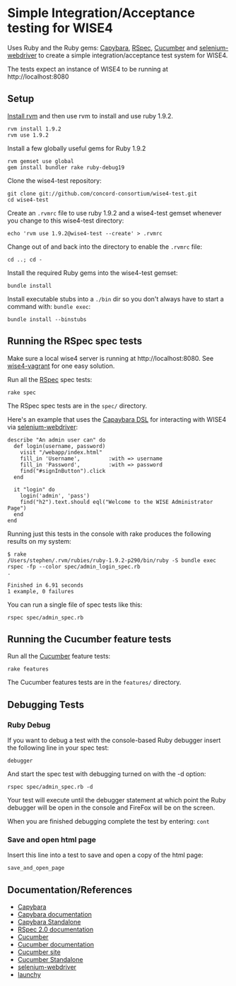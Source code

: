 # Simple Integration/Acceptance testing for WISE4

Uses Ruby and the Ruby gems: [Capybara](http://rubydoc.info/github/jnicklas/capybara/master/file/README.rdoc), [RSpec](http://relishapp.com/rspec), [Cucumber](http://cukes.info/) and [selenium-webdriver](https://rubygems.org/gems/selenium-webdriver) to create a simple integration/acceptance test system for WISE4.

The tests expect an instance of WISE4 to be running at http://localhost:8080

## Setup

[Install rvm](http://beginrescueend.com/rvm/install/) and then use rvm to install and use ruby 1.9.2.

    rvm install 1.9.2
    rvm use 1.9.2

Install a few globally useful gems for Ruby 1.9.2

    rvm gemset use global
    gem install bundler rake ruby-debug19

Clone the wise4-test repository:

    git clone git://github.com/concord-consortium/wise4-test.git
    cd wise4-test

Create an `.rvmrc` file to use ruby 1.9.2 and a wise4-test gemset whenever you change to this wise4-test directory:

    echo 'rvm use 1.9.2@wise4-test --create' > .rvmrc

Change out of and back into the directory to enable the `.rvmrc` file:

    cd ..; cd -

Install the required Ruby gems into the wise4-test gemset:

    bundle install

Install executable stubs into a `./bin` dir so you don't always have to start a command with: `bundle exec`:

    bundle install --binstubs

## Running the RSpec spec tests

Make sure a local wise4 server is running at http://localhost:8080. See [wise4-vagrant](https://github.com/concord-consortium/wise4-vagrant) for one easy solution.

Run all the [RSpec](http://relishapp.com/rspec) spec tests:

    rake spec

The RSpec spec tests are in the `spec/` directory.

Here's an example that uses the [Capaybara DSL](http://rubydoc.info/github/jnicklas/capybara/master/file/README.rdoc#The_DSL}) for interacting with WISE4 via [selenium-webdriver](https://rubygems.org/gems/selenium-webdriver):

    describe "An admin user can" do
      def login(username, password)
        visit "/webapp/index.html"
        fill_in 'Username',         :with => username
        fill_in 'Password',         :with => password
        find("#signInButton").click
      end

      it "login" do
        login('admin', 'pass')
        find("h2").text.should eql("Welcome to the WISE Administrator Page")
      end
    end

Running just this tests in the console with rake produces the following results on my system:

    $ rake
    /Users/stephen/.rvm/rubies/ruby-1.9.2-p290/bin/ruby -S bundle exec rspec -fp --color spec/admin_login_spec.rb
    .

    Finished in 6.91 seconds
    1 example, 0 failures

You can run a single file of spec tests like this:

    rspec spec/admin_spec.rb

## Running the Cucumber feature tests

Run all the [Cucumber](https://github.com/cucumber/cucumber/wiki/) feature tests:

    rake features

The Cucumber features tests are in the `features/` directory.

## Debugging Tests

### Ruby Debug

If you want to debug a test with the console-based Ruby debugger insert the following line in your spec test:

    debugger

And start the spec test with debugging turned on with the -d option:

    rspec spec/admin_spec.rb -d

Your test will execute until the debugger statement at which point the Ruby debugger will be open in the console and FireFox will be on the screen.

When you are finished debugging complete the test by entering: `cont`

### Save and open html page

Insert this line into a test to save and open a copy of the html page:

    save_and_open_page

## Documentation/References

* [Capybara](https://github.com/jnicklas/capybara)
* [Capybara documentation](http://rubydoc.info/github/jnicklas/capybara/master/file/README.rdoc)
* [Capybara Standalone](https://github.com/atmos/capybara-standalone)
* [RSpec 2.0 documentation](http://relishapp.com/rspec)
* [Cucumber](https://github.com/cucumber/cucumber)
* [Cucumber documentation](https://github.com/cucumber/cucumber/wiki/)
* [Cucumber site](http://cukes.info/)
* [Cucumber Standalone](http://github.com/thuss/standalone-cucumber)
* [selenium-webdriver](https://rubygems.org/gems/selenium-webdriver)
* [launchy](http://www.copiousfreetime.org/projects/launchy/)